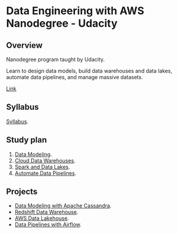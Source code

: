 # Data Engineering with AWS Nanodegree - Udacity

## Overview

Nanodegree program taught by Udacity.  

Learn to design data models, build data warehouses and data lakes, automate data pipelines, and manage massive datasets.

[Link](https://www.udacity.com/course/data-engineer-nanodegree--nd027)

## Syllabus

[Syllabus](./data_engineering_nanodegree_program_syllabus.pdf).

## Study plan

1. [Data Modeling](./1_data_modeling/).
2. [Cloud Data Warehouses](./2_cloud_data_warehouses/).
3. [Spark and Data Lakes](./3_spark_and_data_lakes/).
4. [Automate Data Pipelines](./4_automate_data_pipelines/).


## Projects

* [Data Modeling with Apache Cassandra](./1_data_modeling/project_data_modeling_cassandra/).
* [Redshift Data Warehouse](./2_cloud_data_warehouses/project_data_warehouse_redshift/).
* [AWS Data Lakehouse](./3_spark_and_data_lakes/project_aws_data_lakehouse/).
* [Data Pipelines with Airflow](./4_automate_data_pipelines/airflow/project_data_pipelines/).